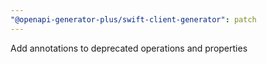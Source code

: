 ```yaml
---
"@openapi-generator-plus/swift-client-generator": patch
---
```


Add annotations to deprecated operations and properties
